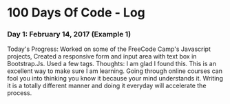 # 100 Days Of Code - Log

### Day 1: February 14, 2017 (Example 1)

Today's Progress: Worked on some of the FreeCode Camp's Javascript projects, Created a responsive form and input area with text box in Bootstrap.Js. Used a few tags. 
Thoughts: I am glad I found this. This is an excellent way to make sure I am learning. Going through online courses can fool you into thinking you know it because your mind understands it. Writing it is a totally different manner and doing it everyday will accelerate the process.
